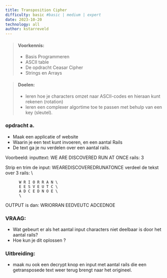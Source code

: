 ```yaml
---
title: Transposition Cipher
difficulty: basic #basic | medium | expert
date: 2023-10-20
technology: all
author: kstarreveld
---
```


> #### Voorkennis:  
> * Basis Programmeren 
> * ASCII table
> * De opdracht Ceasar Cipher
> * Strings en Arrays

> #### Doelen:  
> * leren hoe je characters omzet naar ASCII-codes en hieraan kunt rekenen (rotation)
> * leren een complexer algortime toe te passen met behulp van een key (sleutel).


### opdracht a.
* Maak een applicatie of website
* Waarin je een text kunt invoeren, en een aantal Rails
* De text ga je nu verdelen over een aantal rails.

Voorbeeld: inputtext:  WE ARE DISCOVERED RUN AT ONCE
           rails:  3

Strip en trim de input: WEAREDISCOVEREDRUNATONCE
        verdeel de tekst over 3 rails: \

          W R I O R R A N \
          E E S V E U T C \
          A D C E D N O E \ 
          \
          
OUTPUT is dan: WRIORRAN EEDVEUTC ADCEDNOE


### VRAAG:
* Wat gebeurt er als het aantal input characters niet deelbaar is door het aantal rails?
* Hoe kun je dit oplossen ?

### Uitbreiding:
* maak nu ook een decrypt knop en input met aantal rails die een getransposede text weer terug brengt naar het origineel.
